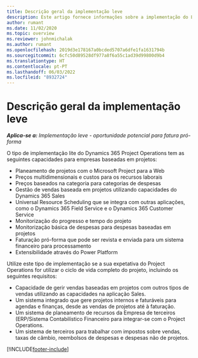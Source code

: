 ```yaml
---
title: Descrição geral da implementação leve
description: Este artigo fornece informações sobre a implementação do Lite do Dynamics 365 Project Operations.
author: rumant
ms.date: 11/02/2020
ms.topic: overview
ms.reviewer: johnmichalak
ms.author: rumant
ms.openlocfilehash: 2019d3e178167a0bcded5707a6dfe1fa1631794b
ms.sourcegitcommit: 6cfc50d89528df977a8f6a55c1ad39d99800d9b4
ms.translationtype: HT
ms.contentlocale: pt-PT
ms.lasthandoff: 06/03/2022
ms.locfileid: "8932724"
---
```

# <a name="lite-deployment-overview"></a>Descrição geral da implementação leve

_**Aplica-se a:** Implementação leve - oportunidade potencial para fatura pró-forma_

O tipo de implementação lite do Dynamics 365 Project Operations tem as seguintes capacidades para empresas baseadas em projetos:

- Planeamento de projetos com o Microsoft Project para a Web
- Preços multidimensionais e custos para os recursos laborais
- Preços baseados na categoria para categorias de despesas
- Gestão de vendas baseada em projetos utilizando capacidades do Dynamics 365 Sales
- Universal Resource Scheduling que se integra com outras aplicações, como o Dynamics 365 Field Service e o Dynamics 365 Customer Service
- Monitorização do progresso e tempo do projeto
- Monitorização básica de despesas para despesas baseadas em projetos
- Faturação pró-forma que pode ser revista e enviada para um sistema financeiro para processamento
- Extensibilidade através do Power Platform

Utilize este tipo de implementação se a sua expetativa do Project Operations for utilizar o ciclo de vida completo do projeto, incluindo os seguintes requisitos:

- Capacidade de gerir vendas baseadas em projetos com outros tipos de vendas utilizando as capacidades na aplicação Sales.
- Um sistema integrado que gere projetos internos e faturáveis para agendas e finanças, desde as vendas de projetos até à faturação.
- Um sistema de planeamento de recursos da Empresa de terceiros (ERP/Sistema Contabilístico Financeiro para integrar-se com o Project Operations.
- Um sistema de terceiros para trabalhar com impostos sobre vendas, taxas de câmbio, reembolsos de despesas e despesas não de projetos.


[!INCLUDE[footer-include](../includes/footer-banner.md)]